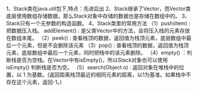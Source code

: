 

1、Stack类在java.util包下,特点：先进后出
2、Stack继承了Vector，而Vector类底层使用数组存储数据，那么Stack对象中存储的数据也是存储在数组中的。
3、Stack只有一个无参数的构造函数。
4、Stack类里的常用方法
（1）push(item) : 把数据压入栈。
addElement() : 是父类Vector中的方法，会将压入栈的元素存放在数组末尾。
（2）peek() : 查看栈顶的数据，返回值为栈顶元素，底层数组中最后一个元素，但是不会删除该元素
（3）pop() : 查看栈顶的数据，返回值为栈顶元素，底层数组中最后一个元素，同时把栈中的该元素删除。
（4）empty() ：判断栈是否为空栈。在Vector中有isEmpty()，所以Stack对象也可以使用 isEmpty() 判断栈是否为空。
（5）search(Object o) : 返回对象在堆栈中的位置，以 1 为基数。(返回距离栈顶最近的相同元素的距离，以1为基准。如果栈中不存在这个元素，返回-1。)



















